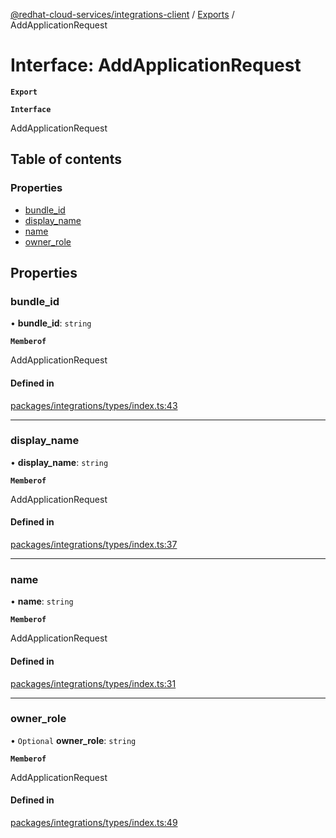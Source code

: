 [@redhat-cloud-services/integrations-client](../README.md) / [Exports](../modules.md) / AddApplicationRequest

# Interface: AddApplicationRequest

**`Export`**

**`Interface`**

AddApplicationRequest

## Table of contents

### Properties

- [bundle\_id](AddApplicationRequest.md#bundle_id)
- [display\_name](AddApplicationRequest.md#display_name)
- [name](AddApplicationRequest.md#name)
- [owner\_role](AddApplicationRequest.md#owner_role)

## Properties

### bundle\_id

• **bundle\_id**: `string`

**`Memberof`**

AddApplicationRequest

#### Defined in

[packages/integrations/types/index.ts:43](https://github.com/mkholjuraev/javascript-clients/blob/master/packages/integrations/types/index.ts#L43)

___

### display\_name

• **display\_name**: `string`

**`Memberof`**

AddApplicationRequest

#### Defined in

[packages/integrations/types/index.ts:37](https://github.com/mkholjuraev/javascript-clients/blob/master/packages/integrations/types/index.ts#L37)

___

### name

• **name**: `string`

**`Memberof`**

AddApplicationRequest

#### Defined in

[packages/integrations/types/index.ts:31](https://github.com/mkholjuraev/javascript-clients/blob/master/packages/integrations/types/index.ts#L31)

___

### owner\_role

• `Optional` **owner\_role**: `string`

**`Memberof`**

AddApplicationRequest

#### Defined in

[packages/integrations/types/index.ts:49](https://github.com/mkholjuraev/javascript-clients/blob/master/packages/integrations/types/index.ts#L49)
